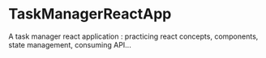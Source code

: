 # TaskManagerReactApp
A task manager react application : practicing react concepts, components, state management, consuming API...
